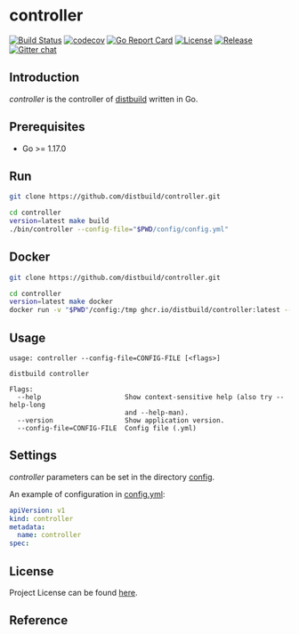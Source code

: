 # controller

[![Build Status](https://github.com/distbuild/controller/workflows/CI/badge.svg?branch=main&event=push)](https://github.com/distbuild/controller/actions?query=workflow%3ACI)
[![codecov](https://codecov.io/gh/distbuild/controller/branch/main/graph/badge.svg?token=PK5RYYYHQ7)](https://codecov.io/gh/distbuild/controller)
[![Go Report Card](https://goreportcard.com/badge/github.com/distbuild/controller)](https://goreportcard.com/report/github.com/distbuild/controller)
[![License](https://img.shields.io/github/license/distbuild/controller.svg)](https://github.com/distbuild/controller/blob/main/LICENSE)
[![Release](https://img.shields.io/github/release/distbuild/controller.svg)](https://github.com/distbuild/controller/releases/latest)
[![Gitter chat](https://badges.gitter.im/craftslab/distbuild.png)](https://gitter.im/craftslab/distbuild)



## Introduction

*controller* is the controller of [distbuild](https://github.com/distbuild) written in Go.



## Prerequisites

- Go >= 1.17.0



## Run

```bash
git clone https://github.com/distbuild/controller.git

cd controller
version=latest make build
./bin/controller --config-file="$PWD/config/config.yml"
```



## Docker

```bash
git clone https://github.com/distbuild/controller.git

cd controller
version=latest make docker
docker run -v "$PWD"/config:/tmp ghcr.io/distbuild/controller:latest --config-file="/tmp/config.yml"
```



## Usage

```
usage: controller --config-file=CONFIG-FILE [<flags>]

distbuild controller

Flags:
  --help                     Show context-sensitive help (also try --help-long
                             and --help-man).
  --version                  Show application version.
  --config-file=CONFIG-FILE  Config file (.yml)
```



## Settings

*controller* parameters can be set in the directory [config](https://github.com/distbuild/controller/blob/main/config).

An example of configuration in [config.yml](https://github.com/distbuild/controller/blob/main/config/config.yml):

```yaml
apiVersion: v1
kind: controller
metadata:
  name: controller
spec:
```



## License

Project License can be found [here](LICENSE).



## Reference
